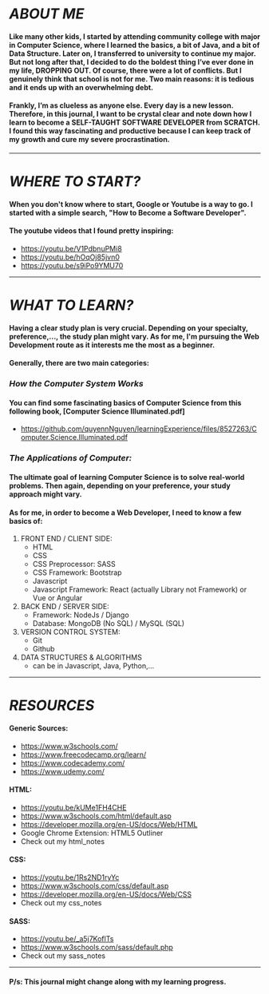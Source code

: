 # *ABOUT ME*

#### Like many other kids, I started by attending community college with major in Computer Science, where I learned the basics, a bit of Java, and a bit of Data Structure. Later on, I transferred to university to continue my major. But not long after that, I decided to do the boldest thing I’ve ever done in my life, DROPPING OUT. Of course, there were a lot of conflicts. But I genuinely think that school is not for me. Two main reasons: it is tedious and it ends up with an overwhelming debt.
#### Frankly, I’m as clueless as anyone else. Every day is a new lesson. Therefore, in this journal, I want to be crystal clear and note down how I learn to become a SELF-TAUGHT SOFTWARE DEVELOPER from SCRATCH. I found this way fascinating and productive because I can keep track of my growth and cure my severe procrastination.

***

# *WHERE TO START?*

#### When you don't know where to start, Google or Youtube is a way to go. I started with a simple search, "How to Become a Software Developer".
#### The youtube videos that I found pretty inspiring:
* https://youtu.be/V1PdbnuPMi8
* https://youtu.be/hOqOj85jvn0
* https://youtu.be/s9iPo9YMU70

***

# *WHAT TO LEARN?*

#### Having a clear study plan is very crucial. Depending on your specialty, preference,..., the study plan might vary. As for me, I'm pursuing the Web Development route as it interests me the most as a beginner.
#### Generally, there are two main categories:

### _How the Computer System Works_
#### You can find some fascinating basics of Computer Science from this following book, [Computer Science Illuminated.pdf]
* https://github.com/quyennNguyen/learningExperience/files/8527263/Computer.Science.Illuminated.pdf

### _The Applications of Computer:_
#### The ultimate goal of learning Computer Science is to solve real-world problems. Then again, depending on your preference, your study approach might vary.
#### As for me, in order to become a Web Developer, I need to know a few basics of:
1. FRONT END / CLIENT SIDE:
   * HTML
   * CSS
   * CSS Preprocessor: SASS
   * CSS Framework: Bootstrap
   * Javascript
   * Javascript Framework: React (actually Library not Framework) or Vue or Angular
2. BACK END / SERVER SIDE:
   * Framework: NodeJs / Django
   * Database: MongoDB (No SQL) / MySQL (SQL)
3. VERSION CONTROL SYSTEM:
   * Git
   * Github
5. DATA STRUCTURES & ALGORITHMS
   * can be in Javascript, Java, Python,...

***

# *RESOURCES*

#### Generic Sources:
* https://www.w3schools.com/
* https://www.freecodecamp.org/learn/
* https://www.codecademy.com/
* https://www.udemy.com/
#### HTML:
* https://youtu.be/kUMe1FH4CHE
* https://www.w3schools.com/html/default.asp
* https://developer.mozilla.org/en-US/docs/Web/HTML
* Google Chrome Extension: HTML5 Outliner
* Check out my html_notes
#### CSS:
* https://youtu.be/1Rs2ND1ryYc
* https://www.w3schools.com/css/default.asp
* https://developer.mozilla.org/en-US/docs/Web/CSS
* Check out my css_notes
#### SASS:
* https://youtu.be/_a5j7KoflTs
* https://www.w3schools.com/sass/default.php
* Check out my sass_notes

***

#### P/s: This journal might change along with my learning progress.
